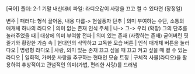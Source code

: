 [국어] 
폴더: 2-1 기말 내신대비
파일: 라디오같이 사랑을 끄고 켤 수 있다면 (장정일)

변주			| 패러디: 형식 끌어옴, 내용 다름-> 현실풍자
단추			| 의미 부여하는 수단, 소통의 매개체
하나의 라디오			| 의미 없는 존재
인식 주체			| 나-> 그-> 우리 (확장)
그의 단추를 눌러주었을 때			| 대상에 의미 부여함
전파			| 의미 있는 존재 (사랑하는 존재)
굳어버린 핏줄기와 황량한 가슴 속			| 현대인의 삭막하고 고독한 모습
버튼			| 인식 매개체
버튼을 눌러 다오			| 명령형
라디오			| 사랑, 의미 있는 존재
끄고 싶을 때 끄고 켜고 싶을 때 켤 수 있는 라디오			| 일회적, 가벼운 사랑을 추구하는 현대인 모습
트징			| 구체적 사물(라디오)을 활용하여 추상적이고 관념적인 의미(가볍, 편리한 사랑)를 드러냄
 